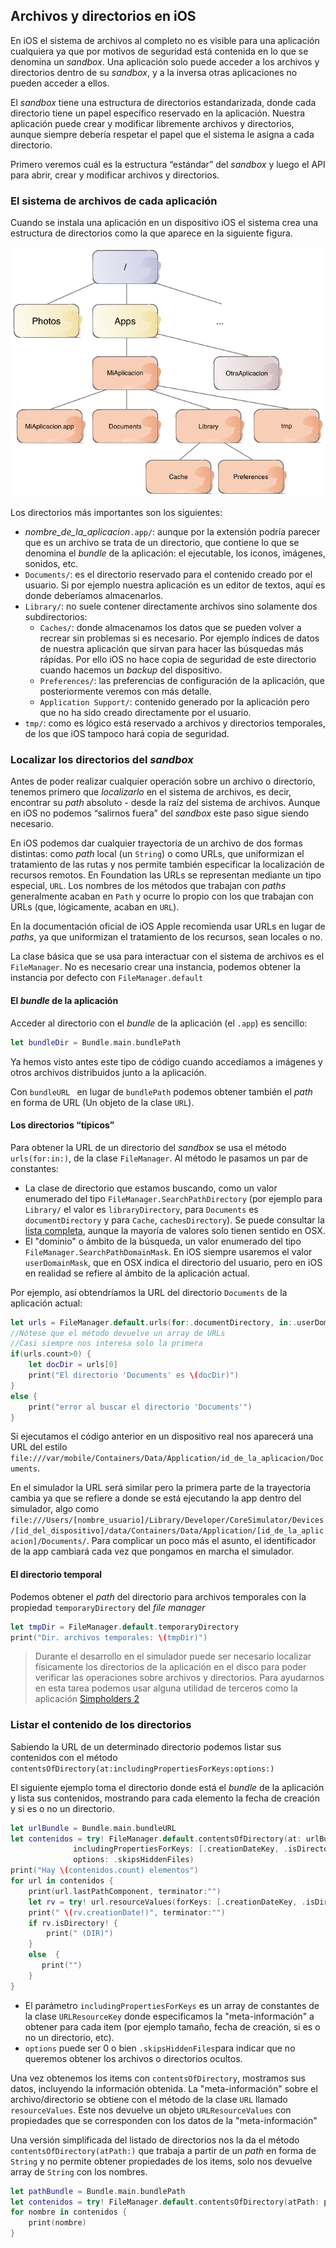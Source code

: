 
## Archivos y directorios en iOS

En iOS el sistema de archivos al completo no es visible para una aplicación cualquiera ya que por motivos de seguridad está contenida en lo que se denomina un *sandbox*. Una aplicación solo puede acceder a los archivos y directorios dentro de su *sandbox*, y a la inversa otras aplicaciones no pueden acceder a ellos.

El *sandbox* tiene una estructura de directorios estandarizada, donde cada directorio tiene un papel específico reservado en la aplicación. Nuestra aplicación puede crear y modificar libremente archivos y directorios, aunque siempre debería respetar el papel que el sistema le asigna a cada directorio.

Primero veremos cuál es la estructura “estándar” del *sandbox* y luego el API para abrir, crear y modificar archivos y directorios.

### El sistema de archivos de cada aplicación

Cuando se instala una aplicación en un dispositivo iOS el sistema crea una estructura de directorios como la que aparece en la siguiente figura.

![](img/ios%20filesystem.png)

Los directorios más importantes son los siguientes:

- *nombre_de_la_aplicacion*`.app/`: aunque por la extensión podría parecer que es un archivo se trata de un directorio, que contiene lo que se denomina el *bundle* de la aplicación: el ejecutable, los iconos, imágenes, sonidos, etc.
- `Documents/`: es el directorio reservado para el contenido creado por el usuario. Si por ejemplo nuestra aplicación es un editor de textos, aquí es donde deberíamos almacenarlos.
- `Library/`: no suele contener directamente archivos sino solamente dos subdirectorios:
    - `Caches/`: donde almacenamos los datos que se pueden volver a recrear sin problemas si es necesario. Por ejemplo índices de datos de nuestra aplicación que sirvan para hacer las búsquedas más rápidas. Por ello iOS no hace copia de seguridad de este directorio cuando hacemos un *backup* del dispositivo.
    - `Preferences/`: las preferencias de configuración de la aplicación, que posteriormente veremos con más detalle.
    - `Application Support/`: contenido generado por la aplicación pero que no ha sido creado directamente por el usuario.
- `tmp/`: como es lógico está reservado a archivos y directorios temporales, de los que iOS tampoco hará copia de seguridad.

### Localizar los directorios del *sandbox*

Antes de poder realizar cualquier operación sobre un archivo o directorio, tenemos primero que *localizarlo* en el sistema de archivos, es decir, encontrar su *path* absoluto - desde la raíz del sistema de archivos. Aunque en iOS no podemos “salirnos fuera” del *sandbox* este paso sigue siendo necesario. 

En iOS podemos dar cualquier trayectoria de un archivo de dos formas distintas: como *path* local (un `String`) o  como URLs, que uniformizan el tratamiento de las rutas y nos permite también especificar la localización de recursos remotos. En Foundation las URLs se representan mediante un tipo especial, `URL`. Los nombres de los métodos que trabajan con *paths* generalmente acaban en `Path` y ocurre lo propio con los que trabajan con URLs (que, lógicamente, acaban en `URL`).

En la documentación oficial de iOS Apple recomienda usar URLs en lugar de *paths*, ya que uniformizan el tratamiento de los recursos, sean locales o no.

La clase básica que se usa para interactuar con el sistema de archivos es el `FileManager`. No es necesario crear una instancia, podemos obtener la instancia por defecto con `FileManager.default`

#### El *bundle* de la aplicación

Acceder al directorio con el *bundle* de la aplicación (el `.app`) es sencillo:

```swift
let bundleDir = Bundle.main.bundlePath
```

Ya hemos visto antes este tipo de código cuando accedíamos a imágenes y otros archivos distribuidos junto a la aplicación.

Con `bundleURL ` en lugar de `bundlePath` podemos obtener también el *path* en forma de URL (Un objeto de la clase `URL`).

#### Los directorios “típicos”

Para obtener la URL de un directorio del *sandbox* se usa el método `urls(for:in:)`, de la clase `FileManager`. Al método le pasamos un par de constantes:

- La clase de directorio que estamos buscando, como un valor enumerado del tipo `FileManager.SearchPathDirectory` (por ejemplo para `Library/` el valor es `libraryDirectory`, para `Documents` es `documentDirectory` y para `Cache`, `cachesDirectory`). Se puede consultar la [lista completa](https://developer.apple.com/reference/foundation/filemanager.searchpathdirectory), aunque la mayoría de valores solo tienen sentido en OSX.
- El "dominio" o ámbito de la búsqueda, un valor enumerado del tipo `FileManager.SearchPathDomainMask`. En iOS siempre usaremos el valor `userDomainMask`, que en OSX indica el directorio del usuario, pero en iOS en realidad se refiere al ámbito de la aplicación actual. 

Por ejemplo, así obtendríamos la URL del directorio `Documents` de la aplicación actual:

```swift
let urls = FileManager.default.urls(for:.documentDirectory, in:.userDomainMask)
//Nótese que el método devuelve un array de URLs
//Casi siempre nos interesa solo la primera
if(urls.count>0) {
    let docDir = urls[0]
    print("El directorio 'Documents' es \(docDir)")
}
else {
    print("error al buscar el directorio 'Documents'")
}
```


Si ejecutamos el código anterior en un dispositivo real nos aparecerá una URL del estilo `file:///var/mobile/Containers/Data/Application/id_de_la_aplicacion/Documents`.

En el simulador la URL será similar pero la primera parte de la trayectoria cambia ya que se refiere a donde se está ejecutando la app dentro del simulador, algo como `file:///Users/[nombre_usuario]/Library/Developer/CoreSimulator/Devices/[id_del_dispositivo]/data/Containers/Data/Application/[id_de_la_aplicacion]/Documents/`. Para complicar un poco más el asunto, el identificador de la app cambiará cada vez que pongamos en marcha el simulador.

#### El directorio temporal

Podemos obtener el *path* del directorio para archivos temporales con la propiedad `temporaryDirectory` del *file manager*

```swift
let tmpDir = FileManager.default.temporaryDirectory
print("Dir. archivos temporales: \(tmpDir)")
```

> Durante el desarrollo en el simulador puede ser necesario localizar físicamente los directorios de la aplicación en el disco para poder verificar las operaciones sobre archivos y directorios. Para ayudarnos en esta tarea podemos usar alguna utilidad de terceros como la aplicación [Simpholders 2](http://simpholders.com)

### Listar el contenido de los directorios

Sabiendo la URL de un determinado directorio podemos listar sus contenidos con el método `contentsOfDirectory(at:includingPropertiesForKeys:options:)`

El siguiente ejemplo toma el directorio donde está el *bundle* de la aplicación y lista sus contenidos, mostrando para cada elemento la fecha de creación y si es o no un directorio. 

```swift
let urlBundle = Bundle.main.bundleURL
let contenidos = try! FileManager.default.contentsOfDirectory(at: urlBundle, 
              includingPropertiesForKeys: [.creationDateKey, .isDirectoryKey], 
              options: .skipsHiddenFiles)
print("Hay \(contenidos.count) elementos")
for url in contenidos {
    print(url.lastPathComponent, terminator:"")
    let rv = try! url.resourceValues(forKeys: [.creationDateKey, .isDirectoryKey])
    print(" \(rv.creationDate!)", terminator:"")
    if rv.isDirectory! {
        print(" (DIR)")
    }
    else  {
       print("")
    }
}
```

- El parámetro `includingPropertiesForKeys` es un array de constantes de la clase `URLResourceKey` donde especificamos la "meta-información" a obtener para cada item (por ejemplo tamaño, fecha de creación, si es o no un directorio, etc).
- `options` puede ser 0 o bien `.skipsHiddenFiles`para indicar que no queremos obtener los archivos o directorios ocultos.

Una vez obtenemos los items con `contentsOfDirectory`, mostramos sus datos, incluyendo la información obtenida. La "meta-información" sobre el archivo/directorio se obtiene con el método de la clase `URL` llamado `resourceValues`. Este nos devuelve un objeto `URLResourceValues` con propiedades que se corresponden con los datos de la "meta-información"

Una versión simplificada del listado de directorios nos la da el método `contentsOfDirectory(atPath:)` que trabaja a partir de un *path* en forma de `String` y no permite obtener propiedades de los items, solo nos devuelve array de `String` con los nombres.

```swift
let pathBundle = Bundle.main.bundlePath
let contenidos = try! FileManager.default.contentsOfDirectory(atPath: pathBundle)
for nombre in contenidos {
    print(nombre)
}
```







